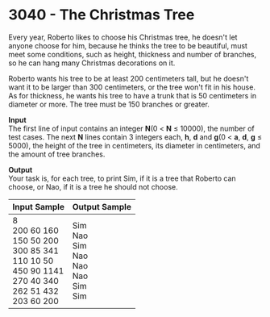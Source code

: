 # 3040 - The Christmas Tree

Every year, Roberto likes to choose his Christmas tree, he doesn't let anyone choose for him, because he thinks the tree to be beautiful, must meet some conditions, such as height, thickness and number of branches, so he can hang many Christmas decorations on it.

Roberto wants his tree to be at least 200 centimeters tall, but he doesn't want it to be larger than 300 centimeters, or the tree won't fit in his house. As for thickness, he wants his tree to have a trunk that is 50 centimeters in diameter or more. The tree must be 150 branches or greater.

**Input**<br>
The first line of input contains an integer **N**(0 < **N** ≤ 10000), the number of test cases. The next **N** lines contain 3 integers each, **h**, **d** and **g**(0 < **a**, **d**, **g** ≤ 5000), the height of the tree in centimeters, its diameter in centimeters, and the amount of tree branches.

**Output**<br>
Your task is, for each tree, to print Sim, if it is a tree that Roberto can choose, or Nao, if it is a tree he should not choose.

| Input Sample                                                                                                                      | Output Sample                                                      |
| :---------------------------------------------------------------------------------------------------------------------------------|:-------------------------------------------------------------------|
| 8 <br> 200 60 160 <br> 150 50 200 <br> 300 85 341 <br> 110 10 50 <br> 450 90 1141 <br> 270 40 340 <br> 262 51 432 <br> 203 60 200 | Sim <br> Nao <br> Sim <br> Nao <br> Nao <br> Nao <br> Sim <br> Sim |